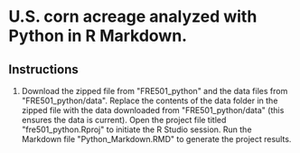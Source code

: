 # U.S. corn acreage analyzed with Python in R Markdown. 

## Instructions
1. Download the zipped file from "FRE501_python" and the data files from "FRE501_python/data".
Replace the contents of the data folder in the zipped file with the data downloaded from "FRE501_python/data" (this ensures the data is current).
Open the project file titled "fre501_python.Rproj" to initiate the R Studio session.
Run the Markdown file "Python_Markdown.RMD" to generate the project results.
